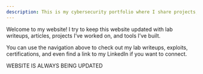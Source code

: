 ```yaml
---
description: This is my cybersecurity portfolio where I share projects, tools, and writeups from stuff I’ve worked on — from ethical hacking practice to securing code. It’s a mix of hands-on challenges, learning experiences, and cool things I’ve built or broken (legally).
---
```


Welcome to my website!
I try to keep this website updated with lab writeups, articles, projects I’ve worked on, and tools I’ve built.

You can use the navigation above to check out my lab writeups, exploits, certifications, and even find a link to my LinkedIn if you want to connect. 

WEBSITE IS ALWAYS BEING UPDATED







